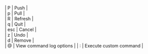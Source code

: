 | P | Push |  
| p | Pull |  
| R | Refresh |  
| q | Quit |  
| esc | Cancel |  
| z | Undo |  
| d | Remove |  
| @ | View command log options |
| : | Execute custom command |